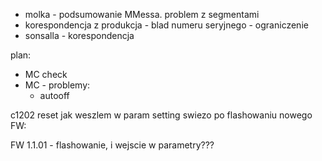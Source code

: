 - molka - podsumowanie MMessa. problem z segmentami
- korespondencja z produkcja - blad numeru seryjnego - ograniczenie
- sonsalla - korespondencja


plan:
- MC check
- MC - problemy:
	- autooff

c1202 reset jak weszlem w param setting swiezo po flashowaniu nowego FW:

FW 1.1.01 - flashowanie, i wejscie w parametry???